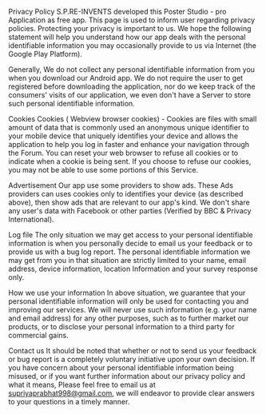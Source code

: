 Privacy Policy S.P.RE-INVENTS developed this Poster Studio - pro Application as free app. This page is used to inform user regarding privacy policies. Protecting your privacy is important to us. We hope the following statement will help you understand how our app deals with the personal identifiable information you may occasionally provide to us via Internet (the Google Play Platform).

Generally, We do not collect any personal identifiable information from you when you download our Android app. We do not require the user to get registered before downloading the application, nor do we keep track of the consumers' visits of our application, we even don't have a Server to store such personal identifiable information.

Cookies Cookies ( Webview browser cookies) - Cookies are files with small amount of data that is commonly used an anonymous unique identifier to your mobile device that uniquely identifies your device and allows the application to help you log in faster and enhance your navigation through the Forum. You can reset your web browser to refuse all cookies or to indicate when a cookie is being sent. If you choose to refuse our cookies, you may not be able to use some portions of this Service.

Advertisement Our app use some providers to show ads. These Ads providers can uses cookies only to identifies your device (as described above), then show ads that are relevant to our app's kind. We don't share any user's data with Facebook or other parties (Verified by BBC & Privacy International).

Log file The only situation we may get access to your personal identifiable information is when you personally decide to email us your feedback or to provide us with a bug log report. The personal identifiable information we may get from you in that situation are strictly limited to your name, email address, device information, location Information and your survey response only.

How we use your information In above situation, we guarantee that your personal identifiable information will only be used for contacting you and improving our services. We will never use such information (e.g. your name and email address) for any other purposes, such as to further market our products, or to disclose your personal information to a third party for commercial gains.

Contact us It should be noted that whether or not to send us your feedback or bug report is a completely voluntary initiative upon your own decision. If you have concern about your personal identifiable information being misused, or if you want further information about our privacy policy and what it means, Please feel free to email us at supriyaprabhat998@gmail.com, we will endeavor to provide clear answers to your questions in a timely manner.
